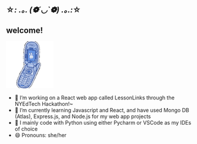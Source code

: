 ## ☆*: .｡. (❁´◡`❁) .｡.:*☆
##          welcome!
![](https://github.com/saniyavyas/saniyavyas/blob/main/swing.gif)

- 🔭 I’m working on a React web app called LessonLinks through the NYEdTech Hackathon!~
- 🌱 I’m currently learning Javascript and React, and have used Mongo DB (Atlas), Express.js, and Node.js for my web app projects
- 🤔 I mainly code with Python using either Pycharm or VSCode as my IDEs of choice
- 😄 Pronouns: she/her
  
  
<!--
- 👯 I’m looking to collaborate on 
- 🤔 I’m looking for help with 
- 💬 Ask me about ...
- 📫 How to reach me: ...
- - ⚡ Fun fact: ...
